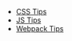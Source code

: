 * [CSS Tips](notes/tips/css-tips.md)
* [JS Tips](notes/tips/js-tips.md)
* [Webpack Tips](notes/tips/webpack-tips.md)
